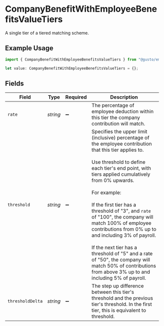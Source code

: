 # CompanyBenefitWithEmployeeBenefitsValueTiers

A single tier of a tiered matching scheme.

## Example Usage

```typescript
import { CompanyBenefitWithEmployeeBenefitsValueTiers } from "@gusto/embedded-api/models/components/companybenefitwithemployeebenefits.js";

let value: CompanyBenefitWithEmployeeBenefitsValueTiers = {};
```

## Fields

| Field                                                                                                                                                                                                                                                                                                                                                                                                                                                                                                                                              | Type                                                                                                                                                                                                                                                                                                                                                                                                                                                                                                                                               | Required                                                                                                                                                                                                                                                                                                                                                                                                                                                                                                                                           | Description                                                                                                                                                                                                                                                                                                                                                                                                                                                                                                                                        |
| -------------------------------------------------------------------------------------------------------------------------------------------------------------------------------------------------------------------------------------------------------------------------------------------------------------------------------------------------------------------------------------------------------------------------------------------------------------------------------------------------------------------------------------------------- | -------------------------------------------------------------------------------------------------------------------------------------------------------------------------------------------------------------------------------------------------------------------------------------------------------------------------------------------------------------------------------------------------------------------------------------------------------------------------------------------------------------------------------------------------- | -------------------------------------------------------------------------------------------------------------------------------------------------------------------------------------------------------------------------------------------------------------------------------------------------------------------------------------------------------------------------------------------------------------------------------------------------------------------------------------------------------------------------------------------------- | -------------------------------------------------------------------------------------------------------------------------------------------------------------------------------------------------------------------------------------------------------------------------------------------------------------------------------------------------------------------------------------------------------------------------------------------------------------------------------------------------------------------------------------------------- |
| `rate`                                                                                                                                                                                                                                                                                                                                                                                                                                                                                                                                             | *string*                                                                                                                                                                                                                                                                                                                                                                                                                                                                                                                                           | :heavy_minus_sign:                                                                                                                                                                                                                                                                                                                                                                                                                                                                                                                                 | The percentage of employee deduction within this tier the company contribution will match.                                                                                                                                                                                                                                                                                                                                                                                                                                                         |
| `threshold`                                                                                                                                                                                                                                                                                                                                                                                                                                                                                                                                        | *string*                                                                                                                                                                                                                                                                                                                                                                                                                                                                                                                                           | :heavy_minus_sign:                                                                                                                                                                                                                                                                                                                                                                                                                                                                                                                                 | Specifies the upper limit (inclusive) percentage of the employee contribution that this tier applies to.<br/><br/>Use threshold to define each tier's end point, with tiers applied cumulatively from 0% upwards.<br/><br/>For example:<br/><br/>If the first tier has a threshold of "3", and `rate` of "100", the company will match 100% of employee contributions from 0% up to and including 3% of payroll.<br/><br/>If the next tier has a threshold of "5" and a rate of "50", the company will match 50% of contributions from above 3% up to and including 5% of payroll. |
| `thresholdDelta`                                                                                                                                                                                                                                                                                                                                                                                                                                                                                                                                   | *string*                                                                                                                                                                                                                                                                                                                                                                                                                                                                                                                                           | :heavy_minus_sign:                                                                                                                                                                                                                                                                                                                                                                                                                                                                                                                                 | The step up difference between this tier's threshold and the previous tier's threshold. In the first tier, this is equivalent to threshold.                                                                                                                                                                                                                                                                                                                                                                                                        |